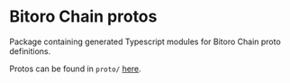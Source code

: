 # Bitoro Chain protos

Package containing generated Typescript modules for Bitoro Chain proto definitions.

Protos can be found in `proto/` [here](https://github.com/bitoro-network/chain/tree/main/proto).
